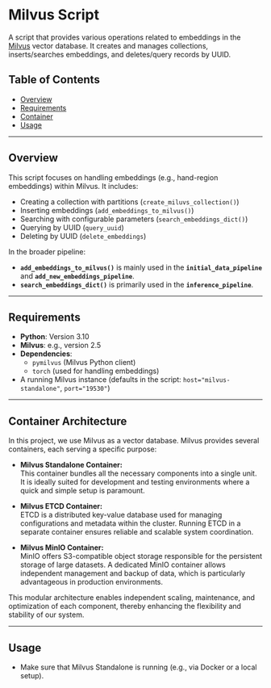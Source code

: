 # Milvus Script

A script that provides various operations related to embeddings in the [Milvus](https://milvus.io/) vector database. It creates and manages collections, inserts/searches embeddings, and deletes/query records by UUID.

## Table of Contents

- [Overview](#overview)
- [Requirements](#requirements)
- [Container](#usage)
- [Usage](#usage)

---

## Overview

This script focuses on handling embeddings (e.g., hand-region embeddings) within Milvus. It includes:

- Creating a collection with partitions (`create_miluvs_collection()`)
- Inserting embeddings (`add_embeddings_to_milvus()`)
- Searching with configurable parameters (`search_embeddings_dict()`)
- Querying  by UUID (`query_uuid`)
- Deleting by UUID (`delete_embeddings`)

In the broader pipeline:
- **`add_embeddings_to_milvus()`** is mainly used in the **`initial_data_pipeline`** and **`add_new_embeddings_pipeline`**.  
- **`search_embeddings_dict()`** is primarily used in the **`inference_pipeline`**.

---

## Requirements

- **Python**: Version 3.10
- **Milvus**: e.g., version 2.5
- **Dependencies**:
  - `pymilvus` (Milvus Python client)
  - `torch` (used for handling embeddings)
- A running Milvus instance (defaults in the script: `host="milvus-standalone"`, `port="19530"`)

---

## Container Architecture

In this project, we use Milvus as a vector database. Milvus provides several containers, each serving a specific purpose:

- **Milvus Standalone Container:**  
  This container bundles all the necessary components into a single unit. It is ideally suited for development and testing environments where a quick and simple setup is paramount.

- **Milvus ETCD Container:**  
  ETCD is a distributed key-value database used for managing configurations and metadata within the cluster. Running ETCD in a separate container ensures reliable and scalable system coordination.

- **Milvus MinIO Container:**  
  MinIO offers S3-compatible object storage responsible for the persistent storage of large datasets. A dedicated MinIO container allows independent management and backup of data, which is particularly advantageous in production environments.

This modular architecture enables independent scaling, maintenance, and optimization of each component, thereby enhancing the flexibility and stability of our system.

---
## Usage

- Make sure that Milvus Standalone is running (e.g., via Docker or a local setup).

